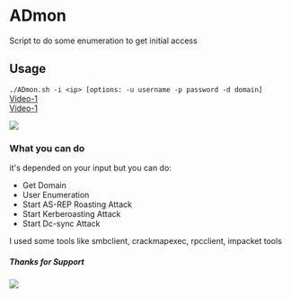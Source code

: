 # ADmon
Script to do some enumeration to get initial access
## Usage <br>
```./ADmon.sh -i <ip> [options: -u username -p password -d domain]```<br>
<a href="https://youtu.be/IENlI2H5WHk" target="_blank">Video-1</a><br><a href="https://youtu.be/FrMbI8yeoUY" target="_blank">Video-1</a><br>

<img src="https://github.com/0xDigimon/ADmon/blob/main/media/1.png?raw=true"><br>

### What you can do
it's depended on your input but you can do: 
- Get Domain 
- User Enumeration 
- Start AS-REP Roasting Attack
- Start Kerberoasting Attack
- Start Dc-sync Attack

I used some tools like smbclient, crackmapexec, rpcclient, impacket tools<br>
##### Thanks for Support 
<img src="https://github.com/0xDigimon/ADmon/blob/main/media/2.png?raw=true"><br>
